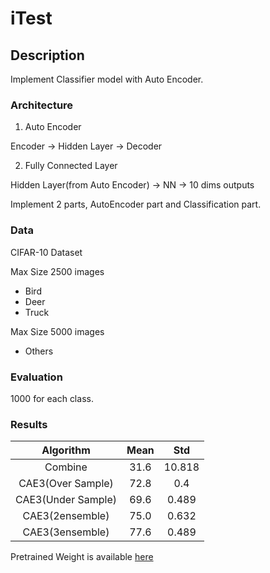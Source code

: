 # iTest


## Description

Implement Classifier model with Auto Encoder.


### Architecture

1. Auto Encoder

Encoder -> Hidden Layer -> Decoder

2. Fully Connected Layer

Hidden Layer(from Auto Encoder) -> NN -> 10 dims outputs


Implement 2 parts, AutoEncoder part and Classification part.


### Data

CIFAR-10 Dataset

Max Size 2500 images

- Bird
- Deer
- Truck

Max Size 5000 images

- Others


### Evaluation

1000 for each class.

### Results

| Algorithm | Mean | Std |
| :---: | :---: | :---: |
| Combine | 31.6 | 10.818 |
| CAE3(Over Sample) | 72.8 | 0.4 |
| CAE3(Under Sample) | 69.6 | 0.489 |
| CAE3(2ensemble) | 75.0 | 0.632 |
| CAE3(3ensemble) | 77.6 | 0.489 | 

Pretrained Weight is available [here](https://drive.google.com/drive/folders/1B4mSPVkEN2pWp2hAWq9eMPJnIkr4zE9i?usp=sharing)

